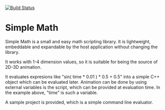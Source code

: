 [![Build Status](https://travis-ci.org/perneky/SimpleMath.svg?branch=Testing)](https://travis-ci.org/perneky/SimpleMath/builds)

# Simple Math

Simple Math is a small and easy math scripting library. It is lightweight, embeddable and expandable by 
the host application without changing the library.

It works with 1-4 dimension values, so it is suitable for being the source of 2D-3D animation.

It evaluates expresions like "sin( time * 0.01 ) * 0.5 + 0.5" into a simple C++ object which can be 
evaluated later. Animation can be done by using external variables is the script, which can be provided 
at evaluation time. In the example above, "time" is such a variable.

A sample project is provided, which is a simple command line evaluator.